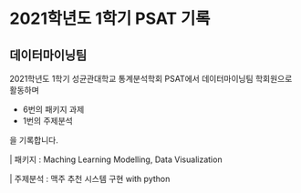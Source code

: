 # 2021학년도 1학기 PSAT 기록
## 데이터마이닝팀
2021학년도 1학기 성균관대학교 통계분석학회 PSAT에서
데이터마이닝팀 학회원으로 활동하며

* 6번의 패키지 과제
* 1번의 주제분석

을 기록합니다.
</br>

| 패키지 : Maching Learning Modelling, Data Visualization</br>

| 주제분석 : 맥주 추천 시스템 구현 with python
